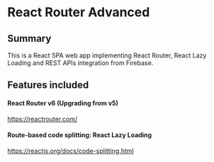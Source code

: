 # React Router Advanced
## Summary
This is a React SPA web app implementing React Router, React Lazy Loading and REST APIs integration from Firebase.

## Features included
#### React Router v6 (Upgrading from v5)
https://reactrouter.com/
#### Route-based code splitting: React Lazy Loading 
https://reactjs.org/docs/code-splitting.html
